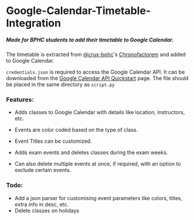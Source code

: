 # Google-Calendar-Timetable-Integration

##### Made for BPHC students to add their timetable to Google Calendar.

The timetable is extracted from [@crux-bphc](https://github.com/crux-bphc)'s [Chronofactorem](https://chrono.crux-bphc.com) and added to Google Calendar.

`credentials.json` is required to access the Google Calendar API. It can be downloaded from the [Google Calendar API Quickstart](https://developers.google.com/calendar/quickstart/python) page. The file should be placed in the same directory as `script.py`
### Features:
- Adds classes to Google Calendar with details like location, instructors, etc.
- Events are color coded based on the type of class.
- Event Titles can be customized.
- Adds exam events and deletes classes during the exam weeks.

- Can also delete multiple events at once, if required, with an option to exclude certain events.

### Todo:
- Add a json parser for customising event parameters like colors, titles, extra info in desc, etc.
- Delete classes on holidays
